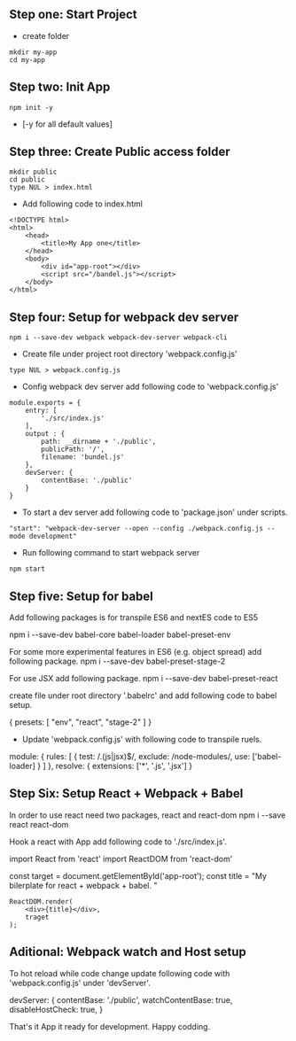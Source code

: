## Step one: Start Project
* create folder
```
mkdir my-app
cd my-app
```

## Step two: Init App
```
npm init -y
```
* [-y for all default values]

## Step three: Create Public access folder
```
mkdir public
cd public
type NUL > index.html
```
* Add following code to index.html
```
<!DOCTYPE html>
<html>
    <head>
        <title>My App one</title>
    </head>
    <body>
        <div id="app-root"></div>
        <script src="/bandel.js"></script>
    </body>
</html>
```
## Step four: Setup for webpack dev server
```
npm i --save-dev webpack webpack-dev-server webpack-cli
```
* Create file under project root directory 'webpack.config.js'
```
type NUL > webpack.config.js
```

* Config webpack dev server add following code to 'webpack.config.js'
```
module.exports = {
    entry: [
        './src/index.js'
    ],
    output : {
        path: __dirname + './public',
        publicPath: '/',
        filename: 'bundel.js'
    },
    devServer: {
        contentBase: './public'
    }
}
```

* To start a dev server add following code to 'package.json' under scripts.
```
"start": "webpack-dev-server --open --config ./webpack.config.js --mode development"
```
* Run following command to start webpack server
```
npm start
```

## Step five: Setup for babel 

Add following packages is for transpile ES6 and nextES code to ES5

npm i --save-dev babel-core babel-loader babel-preset-env

For some more experimental features in ES6 (e.g. object spread) add following package.
npm i --save-dev babel-preset-stage-2

For use JSX add following package.
npm i --save-dev babel-preset-react

create file under root directory '.babelrc' and add following code to babel setup.

{
    presets: [
        "env",
        "react",
        "stage-2"
    ]
} 

* Update 'webpack.config.js' with following code to transpile ruels.

module: {
    rules: [
        {
            test: /\.(js|jsx)$/,
            exclude: /node-modules/,
            use: ['babel-loader]
        }
    ]
},
resolve: {
    extensions: ['*', '.js', '.jsx']
}

## Step Six: Setup React + Webpack + Babel
In order to use react need two packages, react and react-dom
npm i --save react react-dom

Hook a react with App add following code to './src/index.js'.

import React from 'react'
import ReactDOM from 'react-dom'

const target = document.getElementById('app-root'); 
const title = "My bilerplate for react + webpack + babel. "
```
ReactDOM.render(
    <div>{title}</div>,
    traget
);
```

## Aditional: Webpack watch and Host setup
To hot reload while code change update following code with 'webpack.config.js' under 'devServer'.

devServer: {
    contentBase: './public',
    watchContentBase: true,
    disableHostCheck: true,
}

That's it App it ready for development. Happy codding.